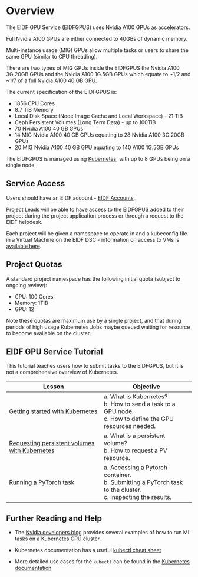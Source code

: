 # Overview

The EIDF GPU Service (EIDFGPUS) uses Nvidia A100 GPUs as accelerators.

Full Nvidia A100 GPUs are either connected to 40GBs of dynamic memory.

Multi-instance usage (MIG) GPUs allow multiple tasks or users to share the same GPU (similar to CPU threading).

There are two types of MIG GPUs inside the EIDFGPUS the Nvidia A100 3G.20GB GPUs and the Nvidia A100 1G.5GB GPUs which equate to ~1/2 and ~1/7 of a full Nvidia A100 40 GB GPU.

The current specification of the EIDFGPUS is:

- 1856 CPU Cores
- 8.7 TiB Memory
- Local Disk Space (Node Image Cache and Local Workspace) - 21 TiB
- Ceph Persistent Volumes (Long Term Data) - up to 100TiB
- 70 Nvidia A100 40 GB GPUs
- 14 MIG Nvidia A100 40 GB GPUs equating to 28 Nvidia A100 3G.20GB GPUs
- 20 MIG Nvidia A100 40 GB GPU equating to 140 A100 1G.5GB GPUs

The EIDFGPUS is managed using [Kubernetes](https://kubernetes.io), with up to 8 GPUs being on a single node.

## Service Access

Users should have an EIDF account - [EIDF Accounts](../../access/project.md).

Project Leads will be able to have access to the EIDFGPUS added to their project during the project application process or through a request to the EIDF helpdesk.

Each project will be given a namespace to operate in and a kubeconfig file in a Virtual Machine on the EIDF DSC - information on access to VMs is [available here](../../access/virtualmachines-vdi.md).

## Project Quotas

A standard project namespace has the following initial quota (subject to ongoing review):

- CPU: 100 Cores
- Memory: 1TiB
- GPU: 12

Note these quotas are maximum use by a single project, and that during periods of high usage Kubernetes Jobs maybe queued waiting for resource to become available on the cluster.

## EIDF GPU Service Tutorial

This tutorial teaches users how to submit tasks to the EIDFGPUS, but it is not a comprehensive overview of Kubernetes.

| Lesson                                                                                                   | Objective                                                                                                      |
|-----------------------------------|-------------------------------------|
| [Getting started with Kubernetes](training/L1_getting_started.md)                             | a. What is Kubernetes?<br>b. How to send a task to a GPU node.<br>c. How to define the GPU resources needed.  |
| [Requesting persistent volumes with Kubernetes](training/L2_requesting_persistent_volumes.md) | a. What is a persistent volume? <br>b. How to request a PV resource.                                          |
| [Running a PyTorch task](training/L3_running_a_pytorch_task.md)                               | a. Accessing a Pytorch container.<br>b. Submitting a PyTorch task to the cluster.<br>c. Inspecting the results. |

## Further Reading and Help

- The [Nvidia developers blog](https://developer.nvidia.com/blog/search-posts/?q=Kubernetes) provides several examples of how to run ML tasks on a Kubernetes GPU cluster.

- Kubernetes documentation has a useful [kubectl cheat sheet](https://kubernetes.io/docs/reference/kubectl/cheatsheet/#viewing-and-finding-resources)

- More detailed use cases for the `kubectl` can be found in the [Kubernetes documentation](https://kubernetes.io/docs/reference/generated/kubectl/kubectl-commands#run)
